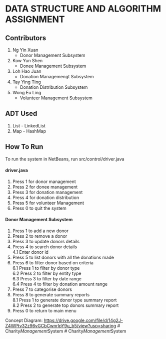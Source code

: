 # DATA STRUCTURE AND ALGORITHM ASSIGNMENT

## Contributors
1. Ng Yin Xuan
      - Donor Management Subsystem
2. Kow Yun Shen
      - Donee Management Subsystem
3. Loh Hao Juan
      - Donation Managemengt Subsystem
4. Tay Ying Ting 
      - Donation Distribution Subsystem
5. Wong Eu Ling
      - Volunteer Management Subsystem

## ADT Used
1. List - LinkedList
2. Map - HashMap

## How To Run
To run the system in NetBeans, run src/control/driver.java
#### driver.java
1. Press 1 for donor management
2. Press 2 for donee management
3. Press 3 for donation management
4. Press 4 for donation distribution
5. Press 5 for volunteer Management
6. Press 0 to quit the system

#### Donor Management Subsystem
1. Press 1 to add a new donor
2. Press 2 to remove a donor
3. Press 3 to update donors details
4. Press 4 to search donor details
      </br> 4.1 Enter donor id
5. Press 5 to list donors with all the donations made
6. Press 6 to filter donor based on criteria
      </br> 6.1 Press 1 to filter by donor type
      </br> 6.2 Press 2 to filter by entity type
      </br> 6.3 Press 3 to filter by date range
      </br> 6.4 Press 4 to filter by donation amount range
8. Press 7 to categorise donors
9. Press 8 to generate summary reports
      </br> 8.1 Press 1 to generate donor type summary report
      </br> 8.2 Press 2 to generate top donors summary report
11. Press 0 to return to main menu



Concept Diagram:
https://drive.google.com/file/d/14g2J-Z4WPtv32z96vGCbCwnrIpY9u_b5/view?usp=sharing
#   C h a r i t y _ M a n a g e m e n t _ S y s t e m  
 #   C h a r i t y _ M a n a g e m e n t _ S y s t e m  
 